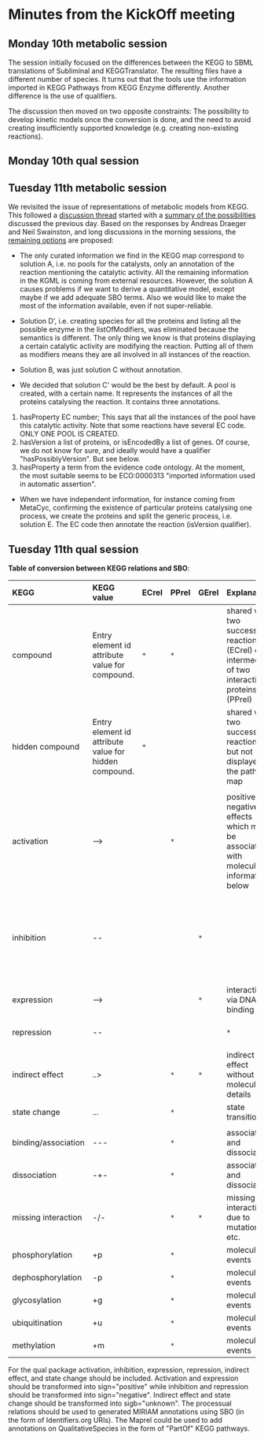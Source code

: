 # Minutes from the KickOff meeting #

## Monday 10th metabolic session ##

The session initially focused on the differences between the KEGG to SBML translations of Subliminal and KEGGTranslator. The resulting files have a different number of species. It turns out that the tools use the information imported in KEGG Pathways from KEGG Enzyme differently. Another difference is the use of qualifiers.

The discussion then moved on two opposite constraints: The possibility to develop kinetic models once the conversion is done, and the need to avoid creating insufficiently supported knowledge (e.g. creating non-existing reactions).

## Monday 10th qual session ##

## Tuesday 11th metabolic session ##

We revisited the issue of representations of metabolic models from KEGG. This followed a
[discussion thread](http://groups.google.com/group/path2models/browse_thread/thread/f760aca9b85ab145?hl=en) started with a [summary of the possibilities](http://code.google.com/p/path2models/source/browse/trunk/documents/AlternativeK2S.png) discussed the previous day. Based on the responses by Andreas Draeger and Neil Swainston, and long discussions in the morning sessions, the
[remaining options](http://code.google.com/p/path2models/source/browse/trunk/documents/AlternativeK2S-2nd.png) are proposed:

  * The only curated information we find in the KEGG map correspond to solution A, i.e. no pools for the catalysts, only an annotation of the reaction mentioning the catalytic activity. All the remaining information in the KGML is coming from external resources. However, the solution A causes problems if we want to derive a quantitative model, except maybe if we add adequate SBO terms. Also we would like to make the most of the information available, even if not super-reliable.

  * Solution D', i.e. creating species for all the proteins and listing all the possible enzyme in the listOfModifiers, was eliminated because the semantics is different. The only thing we know is that proteins displaying a certain catalytic activity are modifying the reaction. Putting all of them as modifiers means they are all involved in all instances of the reaction.

  * Solution B, was just solution C without annotation.

  * We decided that solution C' would be the best by default. A pool is created, with a certain name. It represents the instances of all the proteins catalysing the reaction. It contains three annotations.
  1. hasProperty EC number; This says that all the instances of the pool have this catalytic activity. Note that some reactions have several EC code. ONLY ONE POOL IS CREATED.
  1. hasVersion a list of proteins, or isEncodedBy a list of genes. Of course, we do not know for sure, and ideally would have a qualifier "hasPossiblyVersion". But see below.
  1. hasProperty a term from the evidence code ontology. At the moment, the most suitable seems to be ECO:0000313 "imported information used in automatic assertion".

  * When we have independent information, for instance coming from MetaCyc, confirming the existence of particular proteins catalysing one process, we create the proteins and split the generic process, i.e. solution E. The EC code then annotate the reaction (isVersion qualifier).

## Tuesday 11th qual session ##

**Table of conversion between KEGG relations and SBO**:

| **KEGG**              | **KEGG value**                                            | **ECrel** | **PPrel** | **GErel**  | **Explanation**                                                                                     | **SBO ID**    | **SBO name**  | **Comments** |
|:----------------------|:----------------------------------------------------------|:----------|:----------|:-----------|:----------------------------------------------------------------------------------------------------|:--------------|:--------------|:-------------|
| compound              | Entry element id attribute value for compound.            | `*`       | `*`       |            | shared with two successive reactions (ECrel) or intermediate of two interacting proteins (PPrel)    |               |               | Those are relations |
| hidden compound       | Entry element id attribute value for hidden compound.	    | `*`	      |           |	           | shared with two successive reactions but not displayed in the pathway map                           |               |               | between processes |
|                       |                                                           |             |            |
| activation            | -->	                                                      | 	         | `*`       |            | positive and negative effects which may be associated with molecular information below              | SBO:0000170   | stimulation   |              |
| inhibition            | --|	 						                                               |	          | `*`	      |	           | positive and negative effects which may be associated with molecular information below              | SBO:0000169   | inhibition    |              |
| expression            | -->							                                                |	          |	          | `*`        | interactions via DNA binding                                                                        | SBO:0000170   | stimulation   |              |
| repression            | --|							                                                |	          |	          | `*`        | interactions via DNA binding                                                                        | SBO:0000169   | inhibition    |              |
| indirect effect       | ..>							                                                |	          | `*`	      | `*`	       | indirect effect without molecular details                                                           |       SBO:0000344      |      molecular interaction (also indirect)       | Examples are in hsa05146 ("Amoebiasis") |
| state change          | ...							                                                |	          | `*`	      |            | state transition                                                                                    | SBO:0000168   | control       |              |
|                       |                                                           |             |            |
| binding/association   | ---							                                                |	          | `*`	      |            | association and dissociation                                                                        | SBO:0000177   | non-covalent binding | process, not relation |
| dissociation          | -+-							                                                |	          | `*`	      |            | association and dissociation                                                                        | SBO:0000177   | non-covalent binding | process, not relation |
| missing interaction   | -/-							                                                |	          | `*`	      | `*`        | missing interaction due to mutation, etc.                                                           |       SBO:0000396      |       Uncertain process               |               |
| phosphorylation       | +p							                                                 |	          | `*`	      |            | molecular events                                                                                    | SBO:0000216   | phosphorylation | process, not relation |
| dephosphorylation     | -p							                                                 |	          | `*`	      |            | molecular events                                                                                    | SBO:0000330   | dephosphorylation | process, not relation |
| glycosylation         | +g							                                                 |	          | `*`	      |            | molecular events                                                                                    | SBO:0000217   | glycosylation | process, not relation |
| ubiquitination        | +u							                                                 |	          | `*`	      |            | molecular events                                                                                    | SBO:0000224   | ubiquitination | process, not relation |
| methylation           | +m							                                                 |	          | `*`	      |            | molecular events                                                                                    | SBO:0000214   | methylation   | process, not relation |


For the qual package activation, inhibition, expression, repression, indirect effect, and state change should be included. Activation and expression should be transformed into sign="positive" while inhibition and repression should be transformed into sign="negative". Indirect effect and state change should be transformed into sigb="unknown". The processual relations should be used to generated MIRIAM annotations using SBO (in the form of Identifiers.org URIs). The Maprel could be used to add annotations on QualitativeSpecies in the form of "PartOf" KEGG pathways.